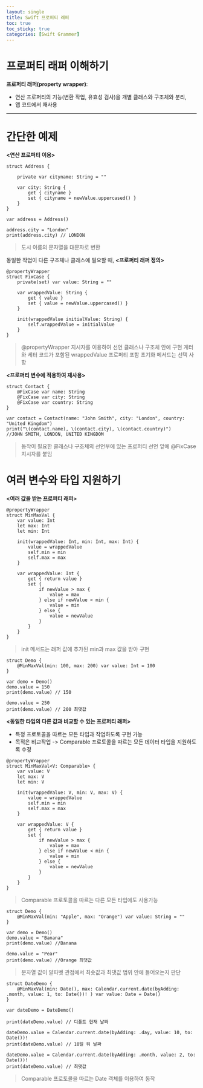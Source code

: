 ```yaml
---
layout: single
title: Swift 프로퍼티 래퍼
toc: true
toc_sticky: true
categories: [Swift Grammer]
---
```

 
# 프로퍼티 래퍼 이해하기
**프로퍼티 래퍼(property wrapper)**:
- 연산 프로퍼티의 기능(변환 작업, 유효성 검사)을 개별 클래스와 구조체와 분리,
- 앱 코드에서 재사용

----------
 
# 간단한 예제
**&#60;연산 프로퍼티 이용&#62;**
```
struct Address {
     
    private var cityname: String = ""
     
    var city: String {
        get { cityname }
        set { cityname = newValue.uppercased() }
    }
}

var address = Address()

address.city = "London"
print(address.city) // LONDON
```
> 도시 이름의 문자열을 대문자로 변환

동일한 작업이 다른 구조체나 클래스에 필요할 때,
**&#60;프로퍼티 래퍼 정의&#62;**
```
@propertyWrapper
struct FixCase {
    private(set) var value: String = ""
     
    var wrappedValue: String {
        get { value }
        set { value = newValue.uppercased() }
    }
     
    init(wrappedValue initialValue: String) {
        self.wrappedValue = initialValue
    }
}
```
> @propertyWrapper 지시자를 이용하여 선언
> 클래스나 구조체 안에 구현
> 게터와 세터 코드가 포함된 wrappedValue 프로퍼티 포함
> 초기화 메서드는 선택 사항
 
**&#60;프로퍼티 변수에 적용하여 재사용&#62;**
```
struct Contact {
    @FixCase var name: String
    @FixCase var city: String
    @FixCase var country: String
}
 
var contact = Contact(name: "John Smith", city: "London", country: "United Kingdom")
print("\(contact.name), \(contact.city), \(contact.country)")
//JOHN SMITH, LONDON, UNITED KINGDOM
```
> 동작이 필요한 클래스나 구조체의 선언부에 있는 프로퍼티 선언 앞에 @FixCase 지시자를 붙임
 
# 여러 변수와 타입 지원하기
 
 **&#60;여러 값을 받는 프로퍼티 래퍼&#62;**
```
@propertyWrapper
struct MinMaxVal {
    var value: Int
    let max: Int
    let min: Int
     
    init(wrappedValue: Int, min: Int, max: Int) {
        value = wrappedValue
        self.min = min
        self.max = max
    }
     
    var wrappedValue: Int {
        get { return value }
        set {
            if newValue > max {
                value = max
            } else if newValue < min {
                value = min
            } else {
                value = newValue
            }
        }
    }
}
```
> init 메서드는 래퍼 값에 추가된 min과 max 값을 받아 구현
 
```
struct Demo {
    @MinMaxVal(min: 100, max: 200) var value: Int = 100
}

var demo = Demo()
demo.value = 150
print(demo.value) // 150

demo.value = 250
print(demo.value) // 200 최댓값
```

**&#60;동일한 타입의 다른 값과 비교할 수 있는 프로퍼티 래퍼&#62;**
- 특정 프로토콜을 따르는 모든 타입과 작업하도록 구현 가능
- 목적은 비교작업 -> Comparable 프로토콜을 따르는 모든 데이터 타입을 지원하도록 수정

```
@propertyWrapper
struct MinMaxVal<V: Comparable> {
    var value: V
    let max: V
    let min: V
     
    init(wrappedValue: V, min: V, max: V) {
        value = wrappedValue
        self.min = min
        self.max = max
    }
     
    var wrappedValue: V {
        get { return value }
        set {
            if newValue > max {
                value = max
            } else if newValue < min {
                value = min
            } else {
                value = newValue
            }
        }
    }
}
```
> Comparable 프로토콜을 따르는 다른 모든 타입에도 사용가능
 
```
struct Demo {
    @MinMaxVal(min: "Apple", max: "Orange") var value: String = ""
}

var demo = Demo()
demo.value = "Banana"
print(demo.value) //Banana

demo.value = "Pear"
print(demo.value) //Orange 최댓값
```
> 문자열 값이 알파벳 관점에서 최솟값과 최댓값 범위 안에 들어오는지 판단

```
struct DateDemo {
    @MinMaxVal(min: Date(), max: Calendar.current.date(byAdding: .month, value: 1, to: Date())! ) var value: Date = Date()
}

var dateDemo = DateDemo()

print(dateDemo.value) // 디폴트 현재 날짜

dateDemo.value = Calendar.current.date(byAdding: .day, value: 10, to: Date())!
print(dateDemo.value) // 10일 뒤 날짜

dateDemo.value = Calendar.current.date(byAdding: .month, value: 2, to: Date())!
print(dateDemo.value) // 최댓값
```
> Comparable 프로토콜을 따르는 Date 객체를 이용하여 동작
